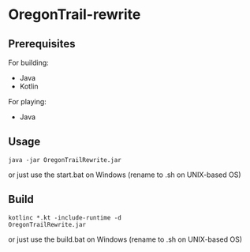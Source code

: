 # OregonTrail-rewrite

<h2>Prerequisites</h2>

For building:
<ul><li>Java</li><li>Kotlin</li></ul>
For playing:
<p></p>
<ul><li>Java</li></ul>

<h2>Usage</h2>

<code>java -jar OregonTrailRewrite.jar</code>

or just use the start.bat on Windows (rename to .sh on UNIX-based OS)

<h2>Build</h2>

<code>kotlinc *.kt -include-runtime -d OregonTrailRewrite.jar</code>

or just use the build.bat on Windows (rename to .sh on UNIX-based OS)
